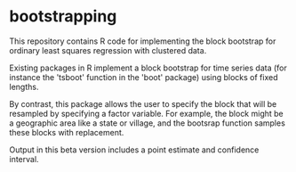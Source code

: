 # bootstrapping

This repository contains R code for implementing the block bootstrap for ordinary least squares regression with clustered data. 

Existing packages in R implement a block bootstrap for time series data (for instance the 'tsboot' function in the 'boot' package) using blocks of fixed lengths. 

By contrast, this package allows the user to specify the block that will be resampled by specifying a factor variable. For example, the block might be a geographic area like a state or village, and the bootsrap function samples these blocks with replacement.

Output in this beta version includes a point estimate and confidence interval.
